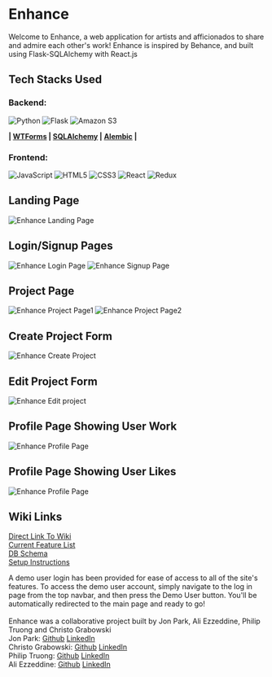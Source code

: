 # Enhance

Welcome to Enhance, a web application for artists and afficionados to share and admire each other's work!  Enhance is inspired by Behance, and built using Flask-SQLAlchemy with React.js

## Tech Stacks Used

### Backend:
![Python](https://img.shields.io/badge/python-3670A0?style=for-the-badge&logo=python&logoColor=ffdd54)
![Flask](https://img.shields.io/badge/flask-%23000.svg?style=for-the-badge&logo=flask&logoColor=white)
![Amazon S3](https://img.shields.io/static/v1?style=for-the-badge&message=Amazon+S3&color=569A31&logo=Amazon+S3&logoColor=FFFFFF&label=)

**| [WTForms](https://wtforms.readthedocs.io/en/3.0.x/) | [SQLAlchemy](https://www.sqlalchemy.org/) | [Alembic](https://alembic.sqlalchemy.org/en/latest/) |**

### Frontend:
![JavaScript](https://img.shields.io/badge/javascript-%23323330.svg?style=for-the-badge&logo=javascript&logoColor=%23F7DF1E)
![HTML5](https://img.shields.io/badge/html5-%23E34F26.svg?style=for-the-badge&logo=html5&logoColor=white)
![CSS3](https://img.shields.io/badge/css3-%231572B6.svg?style=for-the-badge&logo=css3&logoColor=white)
![React](https://img.shields.io/badge/react-%2320232a.svg?style=for-the-badge&logo=react&logoColor=%2361DAFB)
![Redux](https://img.shields.io/badge/redux-%23593d88.svg?style=for-the-badge&logo=redux&logoColor=white)

## Landing Page

![Enhance Landing Page](https://user-images.githubusercontent.com/108154848/202875993-7f6589ce-6d4f-4f12-935e-ab4ec66a05eb.png)

## Login/Signup Pages

![Enhance Login Page](https://i.imgur.com/KOLRFF7.png)
![Enhance Signup Page](https://i.imgur.com/avfUQBR.png)

## Project Page

![Enhance Project Page1](https://i.imgur.com/0PeWemw.png)
![Enhance Project Page2](https://i.imgur.com/wViAbZO.png)

## Create Project Form

![Enhance Create Project](https://i.imgur.com/9f8tfxr.png)

## Edit Project Form

![Enhance Edit project](https://i.imgur.com/MsQIe10.png)

## Profile Page Showing User Work

![Enhance Profile Page](https://i.imgur.com/ZQNhaeR.png)

## Profile Page Showing User Likes

![Enhance Profile Page](https://i.imgur.com/Hv7E1kQ.png)

## Wiki Links

[Direct Link To Wiki](https://github.com/alkezz/Behance-GroupProject-2022/wiki)
<br>
[Current Feature List](https://github.com/alkezz/Spotify-GroupProject-2022/wiki/Feature-List)
<br>
[DB Schema](https://github.com/alkezz/Spotify-GroupProject-2022/wiki/DB-Schema)
<br>
[Setup Instructions](https://github.com/alkezz/Behance-GroupProject-2022/wiki/Setup-Instructions)

A demo user login has been provided for ease of access to all of the site's features. To access the demo user account, simply navigate to the log in page from the top navbar, and then press the Demo User button.  You'll be automatically redirected to the main page and ready to go!
<br>
<br>
Enhance was a collaborative project built by Jon Park, Ali Ezzeddine, Philip Truong and Christo Grabowski
<br>
Jon Park: [Github](https://github.com/jonpark13) [LinkedIn](https://www.linkedin.com/in/jon-park-9b23b6142/)
<br>
Christo Grabowski: [Github](https://github.com/ChristoGrab) [LinkedIn](https://www.linkedin.com/in/christo-grabowski-894a82a6/)
<br>
Philip Truong: [Github](https://github.com/Ptruongg) [LinkedIn](https://www.linkedin.com/in/truongphilip408/)
<br>
Ali Ezzeddine: [Github](https://github.com/alkezz) [LinkedIn](http://linkedin.com/in/ali-k-ezzeddine)
